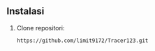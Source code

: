 
## Instalasi
1. Clone repositori:
   ```bash
   https://github.com/limit9172/Tracer123.git












